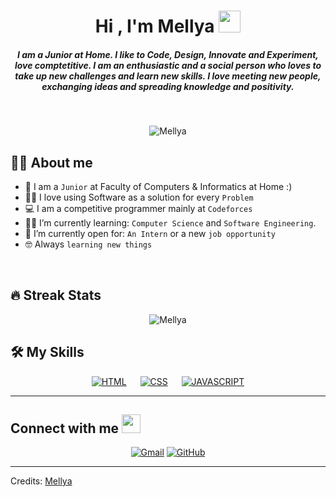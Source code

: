 
<h1 align="center">Hi , I'm Mellya <img src="https://media.giphy.com/media/hvRJCLFzcasrR4ia7z/giphy.gif" width="35"></h1>
<h5 align="center">I am a Junior at Home. I like to Code, Design, Innovate and Experiment, love comptetitive. I am an enthusiastic and a social person who loves to take up new challenges and learn new skills. I love meeting new people, exchanging ideas and spreading knowledge and positivity.</h4>


<br>

<p align="center"> 
	<img src="https://komarev.com/ghpvc/?username=7oSkaaa&label=Profile%20views&color=0e75b6&style=plastic" alt="Mellya" />
	</a>
</p>


## :sassy_woman:  About me
- :school: I am a `Junior` at Faculty of Computers & Informatics at Home :)
- :technologist: I love using Software as a solution for every `Problem`
- :computer: I am a competitive programmer mainly at `Codeforces`
- :student: I’m currently learning: `Computer Science` and `Software Engineering`.
- :thinking: I’m currently open for: `An Intern` or a new `job opportunity`
- :nerd_face: Always `learning new things`

<br>

## 🔥 Streak Stats
<p align="center"><img src="https://github-readme-streak-stats.herokuapp.com/?user=7oSkaaaMellyaaaa&theme=algolia" alt="Mellya" /></p>

## 🛠️ My Skills

<p align="center">
  &emsp;
    <a href="#"><img alt = "HTML" src="https://cdn.discordapp.com/attachments/1126639173353349220/1127402357328707604/HTML5_logo_and_wordmark.svg.png" /></a>	
  &emsp;
    <a href="#"><img alt = "CSS" src="https://cdn.discordapp.com/attachments/1126639173353349220/1127402847970009088/csspng-removebg-preview.png" /></a>
  &emsp;
    <a href="#"><img alt = "JAVASCRIPT" src="https://cdn.discordapp.com/attachments/1126639173353349220/1127402847772872733/js-removebg-preview.png" /></a>
  &emsp;
  </p>

----

## Connect with me <img src="https://media.giphy.com/media/iY8CRBdQXODJSCERIr/giphy.gif" width="30px">
<p align="center">
	<a href="mailto:melliachan19a@gmail.com"><img img src="https://img.shields.io/badge/gmail-%23EA4335.svg?style=plastic&logo=gmail&logoColor=white" alt="Gmail"/></a>
	<a href="https://github.com/Mellyaaaa"><img src="https://img.shields.io/badge/github-%23181717.svg?style=plastic&logo=github&logoColor=white" alt="GitHub"/></a>
</p>

-----
Credits: [Mellya](https://github.com/Mellyaaaa)
